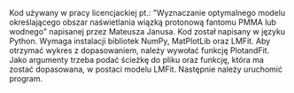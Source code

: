 Kod używany w pracy licencjackiej pt.: "Wyznaczanie optymalnego modelu określającego obszar naświetlania wiązką protonową fantomu PMMA lub wodnego" napisanej przez Mateusza Janusa. 
Kod został napisany w języku Python. Wymaga instalacji bibliotek NumPy, MatPlotLib oraz LMFit.
Aby otrzymać wykres z dopasowaniem, należy wywołać funkcję PlotandFit. Jako argumenty trzeba podać ścieżkę do pliku oraz funkcję, która ma zostać dopasowana, w postaci modelu LMFit. Następnie należy uruchomić program.
